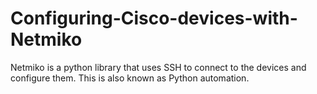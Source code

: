 # Configuring-Cisco-devices-with-Netmiko

Netmiko is a python library that uses SSH to connect to the devices and configure them.
This is also known as Python automation.
